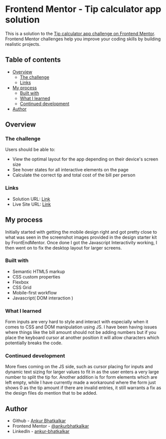 # Frontend Mentor - Tip calculator app solution

This is a solution to the [Tip calculator app challenge on Frontend Mentor](https://www.frontendmentor.io/challenges/tip-calculator-app-ugJNGbJUX). Frontend Mentor challenges help you improve your coding skills by building realistic projects.

## Table of contents

- [Overview](#overview)
  - [The challenge](#the-challenge)
  - [Links](#links)
- [My process](#my-process)
  - [Built with](#built-with)
  - [What I learned](#what-i-learned)
  - [Continued development](#continued-development)
- [Author](#author)

## Overview

### The challenge

Users should be able to:

- View the optimal layout for the app depending on their device's screen size
- See hover states for all interactive elements on the page
- Calculate the correct tip and total cost of the bill per person


### Links

- Solution URL: [Link](https://www.frontendmentor.io/solutions/attempt-at-tip-calculator-challenge-i-BLAR1oX)
- Live Site URL: [Link](https://front-end-mentor-projects-sable.vercel.app/tip-calculator-app-main/index.html)

## My process

Initially started with getting the mobile design right and got pretty close to what was seen in the screenshot images provided in the design starter kit by FrontEndMentor. Once done I got the Javascript Interactivity working, I then went on to fix the desktop layout for larger screens. 

### Built with

- Semantic HTML5 markup
- CSS custom properties
- Flexbox
- CSS Grid
- Mobile-first workflow
- Javascript( DOM interaction )

### What I learned

Form inputs are very hard to style and interact with especially when it comes to CSS and DOM manipulation using JS. I have been having issues where things like the bill amount should not be adding numbers but if you place the keyboard cursor at another position it will allow characters which potentially breaks the code.

### Continued development

More fixes coming on the JS side, such as cursor placing for inputs and dynamic text sizing for larger values to fit in as the user enters a very large number to split the tip for. Another addition is for form elements which are left empty, while I have currently made a workaround where the form just shows 0 as the tip amount if there are invalid entries, it still warrants a fix as the design files do mention that to be added.

## Author

- Github - [Ankur Bhatkalkar](https://www.github/com/ankur26)
- Frontend Mentor - [@ankurbhatkalkar](https://www.frontendmentor.io/profile/ankurbhatkalkar)
- LinkedIn - [ankur-bhatkalkar](https://www.linkedin.com/in/ankur-bhatkalkar)
